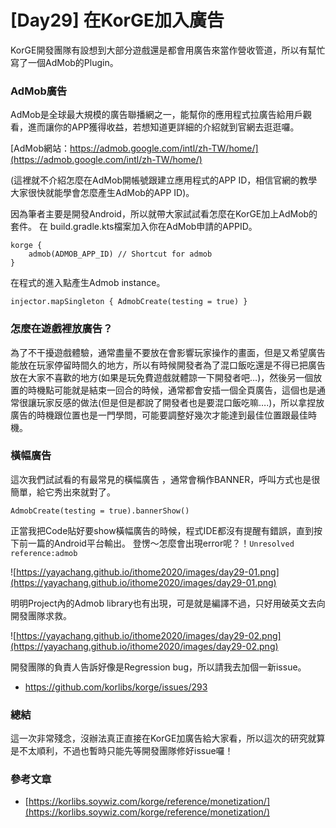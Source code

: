 # [Day29] 在KorGE加入廣告
KorGE開發團隊有設想到大部分遊戲還是都會用廣告來當作營收管道，所以有幫忙寫了一個AdMob的Plugin。

### AdMob廣告
AdMob是全球最大規模的廣告聯播網之一，能幫你的應用程式拉廣告給用戶觀看，進而讓你的APP獲得收益，若想知道更詳細的介紹就到官網去逛逛囉。

[AdMob網站：https://admob.google.com/intl/zh-TW/home/](https://admob.google.com/intl/zh-TW/home/)

(這裡就不介紹怎麼在AdMob開帳號跟建立應用程式的APP ID，相信官網的教學大家很快就能學會怎麼產生AdMob的APP ID)。

因為筆者主要是開發Android，所以就帶大家試試看怎麼在KorGE加上AdMob的套件。
在 build.gradle.kts檔案加入你在AdMob申請的APPID。
```
korge {
    admob(ADMOB_APP_ID) // Shortcut for admob
}
```
在程式的進入點產生Admob instance。
```
injector.mapSingleton { AdmobCreate(testing = true) }
```

### 怎麼在遊戲裡放廣告？
為了不干擾遊戲體驗，通常盡量不要放在會影響玩家操作的畫面，但是又希望廣告能放在玩家停留時間久的地方，所以有時候開發者為了混口飯吃還是不得已把廣告放在大家不喜歡的地方(如果是玩免費遊戲就體諒一下開發者吧…)，然後另一個放置的時機點可能就是結束一回合的時候，通常都會安插一個全頁廣告，這個也是通常很讓玩家反感的做法(但是但是都說了開發者也是要混口飯吃嘛….)，所以拿捏放廣告的時機跟位置也是一門學問，可能要調整好幾次才能達到最佳位置跟最佳時機。

### 橫幅廣告
這次我們試試看的有最常見的橫幅廣告 ，通常會稱作BANNER，呼叫方式也是很簡單，給它秀出來就對了。
```
AdmobCreate(testing = true).bannerShow()
```
正當我把Code貼好要show橫幅廣告的時候，程式IDE都沒有提醒有錯誤，直到按下前一篇的Android平台輸出。
登愣～怎麼會出現error呢？！```Unresolved reference:admob```

![https://yayachang.github.io/ithome2020/images/day29-01.png](https://yayachang.github.io/ithome2020/images/day29-01.png)

明明Project內的Admob library也有出現，可是就是編譯不過，只好用破英文去向開發團隊求救。

![https://yayachang.github.io/ithome2020/images/day29-02.png](https://yayachang.github.io/ithome2020/images/day29-02.png)

開發團隊的負責人告訴好像是Regression bug，所以請我去加個一新issue。
* https://github.com/korlibs/korge/issues/293

### 總結
這一次非常殘念，沒辦法真正直接在KorGE加廣告給大家看，所以這次的研究就算是不太順利，不過也暫時只能先等開發團隊修好issue囉！

### 參考文章
* [https://korlibs.soywiz.com/korge/reference/monetization/](https://korlibs.soywiz.com/korge/reference/monetization/)
